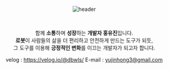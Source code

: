 <div align="center">
 
![header](https://capsule-render.vercel.app/api?type=wave&color=gradient&height=320&section=header&text=dbwls99706&fontSize=70)

<br>

함께 **소통**하며 **성장**하는 **개발자 홍유진**입니다. <br>
**로봇**이 사람들의 삶을 더 편리하고 안전하게 만드는 도구가 되듯, <br>
그 도구를 이용해 **긍정적인 변화**를 이끄는 개발자가 되고자 합니다.<br>

velog : https://velog.io/@dbwls/
E-mail : yujinhong3@gmail.com <br>
	
<br>

